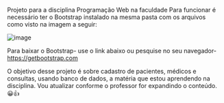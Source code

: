 Projeto para a disciplina Programação Web na faculdade
Para funcionar é necessário ter o Bootstrap instalado na mesma pasta com os arquivos como visto na imagem a seguir:


![image](https://github.com/user-attachments/assets/03f23158-b4e9-4e8e-bf01-ba597cd79d04)


Para baixar o Bootstrap- use o link abaixo ou pesquise no seu navegador-
https://getbootstrap.com

O objetivo desse projeto é sobre cadastro de pacientes, médicos e consultas, usando banco de dados, a matéria que estou aprendendo na disciplina. Vou atualizar conforme o professor for expandindo o conteúdo.
😀👍
